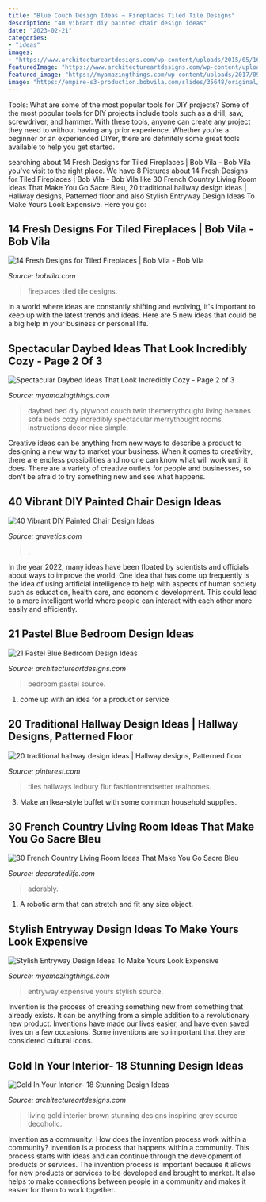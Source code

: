```yaml
---
title: "Blue Couch Design Ideas ~ Fireplaces Tiled Tile Designs"
description: "40 vibrant diy painted chair design ideas"
date: "2023-02-21"
categories:
- "ideas"
images:
- "https://www.architectureartdesigns.com/wp-content/uploads/2015/05/1618.jpg"
featuredImage: "https://www.architectureartdesigns.com/wp-content/uploads/2015/05/333-630x472.jpg"
featured_image: "https://myamazingthings.com/wp-content/uploads/2017/09/daybed-7.jpg"
image: "https://empire-s3-production.bobvila.com/slides/35648/original/Tiled_Fireplaces_DaltileWhiteArabesque_HomeDepot.jpg?1580133738"
---
```



Tools: What are some of the most popular tools for DIY projects?
Some of the most popular tools for DIY projects include tools such as a drill, saw, screwdriver, and hammer. With these tools, anyone can create any project they need to without having any prior experience. Whether you're a beginner or an experienced DIYer, there are definitely some great tools available to help you get started.

	

		
searching about 14 Fresh Designs for Tiled Fireplaces | Bob Vila - Bob Vila you've visit to the right place. We have 8 Pictures about 14 Fresh Designs for Tiled Fireplaces | Bob Vila - Bob Vila like 30 French Country Living Room Ideas That Make You Go Sacre Bleu, 20 traditional hallway design ideas | Hallway designs, Patterned floor and also Stylish Entryway Design Ideas To Make Yours Look Expensive. Here you go:
		
    
## 14 Fresh Designs For Tiled Fireplaces | Bob Vila - Bob Vila

<img loading=lazy src="https://empire-s3-production.bobvila.com/slides/35648/original/Tiled_Fireplaces_DaltileWhiteArabesque_HomeDepot.jpg?1580133738" onerror="this.onerror=null;this.src='https://tse2.mm.bing.net/th?id=OIP.H5gDGU1TqwwBGqdcZF79HAHaJ4&amp;pid=15.1';" alt="14 Fresh Designs for Tiled Fireplaces | Bob Vila - Bob Vila">

_Source: bobvila.com_

>fireplaces tiled tile designs. 

	

In a world where ideas are constantly shifting and evolving, it's important to keep up with the latest trends and ideas. Here are 5 new ideas that could be a big help in your business or personal life.

    
## Spectacular Daybed Ideas That Look Incredibly Cozy - Page 2 Of 3

<img loading=lazy src="https://myamazingthings.com/wp-content/uploads/2017/09/daybed-7.jpg" onerror="this.onerror=null;this.src='https://tse3.mm.bing.net/th?id=OIP.j5YRsiu1ZgnV-xDpTEa2PQHaKC&amp;pid=15.1';" alt="Spectacular Daybed Ideas That Look Incredibly Cozy - Page 2 of 3">

_Source: myamazingthings.com_

>daybed bed diy plywood couch twin themerrythought living hemnes sofa beds cozy incredibly spectacular merrythought rooms instructions decor nice simple. 

	

Creative ideas can be anything from new ways to describe a product to designing a new way to market your business. When it comes to creativity, there are endless possibilities and no one can know what will work until it does. There are a variety of creative outlets for people and businesses, so don't be afraid to try something new and see what happens.

    
## 40 Vibrant DIY Painted Chair Design Ideas

<img loading=lazy src="https://www.gravetics.com/wp-content/uploads/2017/08/Gilded-gold-painted-navy-blue-chair..jpg" onerror="this.onerror=null;this.src='https://tse4.mm.bing.net/th?id=OIP.U59lZe48XLfWxBvdVAA3rgHaJ3&amp;pid=15.1';" alt="40 Vibrant DIY Painted Chair Design Ideas">

_Source: gravetics.com_

>. 

	

In the year 2022, many ideas have been floated by scientists and officials about ways to improve the world. One idea that has come up frequently is the idea of using artificial intelligence to help with aspects of human society such as education, health care, and economic development. This could lead to a more intelligent world where people can interact with each other more easily and efficiently.

    
## 21 Pastel Blue Bedroom Design Ideas

<img loading=lazy src="https://www.architectureartdesigns.com/wp-content/uploads/2015/05/1618.jpg" onerror="this.onerror=null;this.src='https://tse2.mm.bing.net/th?id=OIP.uGAdMGII2kQ-jM7EueSGQgHaJ3&amp;pid=15.1';" alt="21 Pastel Blue Bedroom Design Ideas">

_Source: architectureartdesigns.com_

>bedroom pastel source. 

	

1. come up with an idea for a product or service

    
## 20 Traditional Hallway Design Ideas | Hallway Designs, Patterned Floor

<img loading=lazy src="https://i.pinimg.com/736x/82/ff/ca/82ffcac17c76814a116b17ad2719c438.jpg" onerror="this.onerror=null;this.src='https://tse4.mm.bing.net/th?id=OIP.QJrm5Ivb3JZkI1bzffAUVQHaKC&amp;pid=15.1';" alt="20 traditional hallway design ideas | Hallway designs, Patterned floor">

_Source: pinterest.com_

>tiles hallways ledbury flur fashiontrendsetter realhomes. 

	

3. Make an Ikea-style buffet with some common household supplies.

    
## 30 French Country Living Room Ideas That Make You Go Sacre Bleu

<img loading=lazy src="https://decoratedlife.com/wp-content/uploads/2020/04/28.-An-Adorably-Red-and-White-Living-Room.jpg" onerror="this.onerror=null;this.src='https://tse3.mm.bing.net/th?id=OIP.b_ZLHDcgq5hbubPfhHllEQHaLH&amp;pid=15.1';" alt="30 French Country Living Room Ideas That Make You Go Sacre Bleu">

_Source: decoratedlife.com_

>adorably. 

	

1. A robotic arm that can stretch and fit any size object.

    
## Stylish Entryway Design Ideas To Make Yours Look Expensive

<img loading=lazy src="http://myamazingthings.com/wp-content/uploads/2017/08/entryway-ideas-4.png" onerror="this.onerror=null;this.src='https://tse3.mm.bing.net/th?id=OIP.9mAPYq5ZExoAWqMFmKdn7wHaLG&amp;pid=15.1';" alt="Stylish Entryway Design Ideas To Make Yours Look Expensive">

_Source: myamazingthings.com_

>entryway expensive yours stylish source. 

	

Invention is the process of creating something new from something that already exists. It can be anything from a simple addition to a revolutionary new product. Inventions have made our lives easier, and have even saved lives on a few occasions. Some inventions are so important that they are considered cultural icons.

    
## Gold In Your Interior- 18 Stunning Design Ideas

<img loading=lazy src="https://www.architectureartdesigns.com/wp-content/uploads/2015/05/333-630x472.jpg" onerror="this.onerror=null;this.src='https://tse2.mm.bing.net/th?id=OIP.io41RZZq1IlRjMuUoYE24wHaFj&amp;pid=15.1';" alt="Gold In Your Interior- 18 Stunning Design Ideas">

_Source: architectureartdesigns.com_

>living gold interior brown stunning designs inspiring grey source decoholic. 

	

Invention as a community: How does the invention process work within a community?
Invention is a process that happens within a community. This process starts with ideas and can continue through the development of products or services. The invention process is important because it allows for new products or services to be developed and brought to market. It also helps to make connections between people in a community and makes it easier for them to work together.

